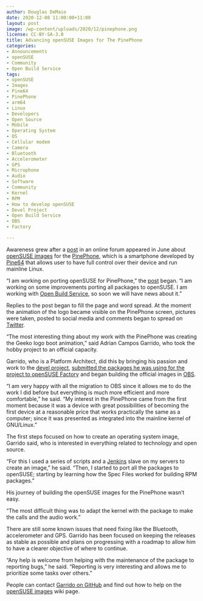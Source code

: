 ```yaml
---
author: Douglas DeMaio
date: 2020-12-08 11:00:00+11:00
layout: post
image: /wp-content/uploads/2020/12/pinephone.png
license: CC-BY-SA-3.0
title: Advancing openSUSE Images for The PinePhone
categories:
- Announcements
- openSUSE
- Community
- Open Build Service
tags:
- openSUSE
- Images
- Pine64
- PinePhone
- arm64
- Linux  
- Developers
- Open Source
- Mobile
- Operating System
- OS
- Cellular modem
- Camera
- Bluetooth
- Accelerometer
- GPS
- Microphone
- Audio
- Software
- Community
- Kernel
- RPM
- How to develop openSUSE
- Devel Project
- Open Build Service
- OBS
- Factory

---
```



Awareness grew after a [post](https://forum.pine64.org/showthread.php?tid=10334) in an online forum appeared in June about [openSUSE images](https://en.opensuse.org/HCL:PinePhone) for the [PinePhone](https://www.pine64.org/pinephone/), which is a smartphone developed by [Pine64](https://www.pine64.org/) that allows user to have full control over their device and run mainline Linux.

“I am working on porting openSUSE for PinePhone,” the [post](https://forum.pine64.org/showthread.php?tid=10334) began. “I am working on some improvements porting all packages to openSUSE. I am working with [Open Build Service](https://openbuildservice.org/), so soon we will have news about it.”    

Replies to the post began to fill the page and word spread. At the moment the animation of the logo became visible on the PinePhone screen, pictures were taken, posted to social media and comments began to spread on [Twitter](https://twitter.com/search?q=opensuse%20pinephone&src=typed_query).

“The most interesting thing about my work with the PinePhone was creating the Geeko logo boot animation,” said Adrian Campos Garrido, who took the hobby project to an official capacity.

Garrido, who is a Platform Architect, did this by bringing his passion and work to the [devel project](https://en.opensuse.org/openSUSE:Build_Service_Concept_Devel_Project), [submitted the packages he was using for the project to openSUSE Factory](https://en.opensuse.org/openSUSE:Build_Service_Concept_Devel_Project#openSUSE:Factory_package_change_submission) and began building the official images in [OBS](https://openbuildservice.org/).

“I am very happy with all the migration to OBS since it allows me to do the work I did before but everything is much more efficient and more comfortable,” he said. “My interest in the PinePhone came from the first moment because it was a device with great possibilities of becoming the first device at a reasonable price that works practically the same as a computer; since it was presented as integrated into the mainline kernel of GNU/Linux.”

The first steps focused on how to create an operating system image, Garrido said, who is interested in everything related to technology and open source.

“For this I used a series of scripts and a [Jenkins](https://www.jenkins.io/) slave on my servers to create an image,” he said. “Then, I started to port all the packages to openSUSE; starting by learning how the Spec Files worked for building RPM packages.”

His journey of building the openSUSE images for the PinePhone wasn’t easy.

“The most difficult thing was to adapt the kernel with the package to make the calls and the audio work.”

There are still some known issues that need fixing like the Bluetooth, accelerometer and GPS. Garrido has been focused on keeping the releases as stable as possible and plans on progressing with a roadmap to allow him to have a clearer objective of where to continue.

“Any help is welcome from helping with the maintenance of the package to reporting bugs,” he said. “Reporting is very interesting and allows me to prioritize some tasks over others.”

People can contact [Garrido on GitHub](https://github.com/alefnode) and find out how to help on the [openSUSE images](https://en.opensuse.org/HCL:PinePhone) wiki page.
